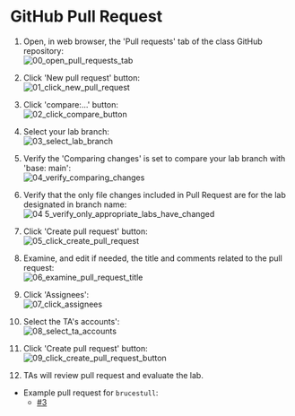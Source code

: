 # GitHub Pull Request

1. Open, in web browser, the 'Pull requests' tab of the class GitHub repository:  
![00_open_pull_requests_tab](https://user-images.githubusercontent.com/47562501/175929154-f3e4a8c3-6553-49fa-96aa-3dd525db72e2.png)

1. Click 'New pull request' button:  
![01_click_new_pull_request](https://user-images.githubusercontent.com/47562501/175929182-d8f1aa35-28df-4771-afed-458064861732.png)

1. Click 'compare:...' button:  
![02_click_compare_button](https://user-images.githubusercontent.com/47562501/175929208-06ddb87a-dc6b-49ac-b114-6a0d3585c350.png)

1. Select your lab branch:  
![03_select_lab_branch](https://user-images.githubusercontent.com/47562501/175929237-9fe09972-cc79-4be2-aae8-aca4547b33fd.png)

1. Verify the 'Comparing changes' is set to compare your lab branch with 'base: main':  
![04_verify_comparing_changes](https://user-images.githubusercontent.com/47562501/175929257-e582d9ba-61bc-4b02-aa93-eab9e8d1ead3.png)

1. Verify that the only file changes included in Pull Request are for the lab designated in branch name:  
![04 5_verify_only_appropriate_labs_have_changed](https://user-images.githubusercontent.com/47562501/178146015-f3bb66b1-a19d-4fc8-b612-0054d408aa64.png)

1. Click 'Create pull request' button:  
![05_click_create_pull_request](https://user-images.githubusercontent.com/47562501/175929274-627d1818-fe98-4c56-8715-8f7407807f01.png)

1. Examine, and edit if needed, the title and comments related to the pull request:  
![06_examine_pull_request_title](https://user-images.githubusercontent.com/47562501/175929292-e3fdeffa-8d0f-414f-9dbc-9c7d088751e9.png)

1. Click 'Assignees':  
![07_click_assignees](https://user-images.githubusercontent.com/47562501/175929309-eb9f909b-46c2-41dc-919f-b43ac60768c3.png)

1. Select the TA's accounts':  
![08_select_ta_accounts](https://user-images.githubusercontent.com/47562501/175929330-97430e33-e909-4013-99a4-e398f1d50d27.png)

1. Click 'Create pull request' button:  
![09_click_create_pull_request_button](https://user-images.githubusercontent.com/47562501/175929349-01db59d2-7d13-47a3-810e-8e85642b879b.png)

1. TAs will review pull request and evaluate the lab.

* Example pull request for `brucestull`:
    * [#3](https://github.com/PdxCodeGuild/class_HB2/pull/3)
